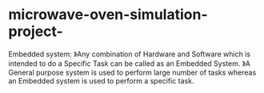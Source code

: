 # microwave-oven-simulation-project-
Embedded system:
》Any combination of Hardware and Software which is intended to do a Specific Task can be called as an Embedded System.
》A General purpose system is used to perform large number of tasks whereas an Embedded system is used to perform a specific task.
